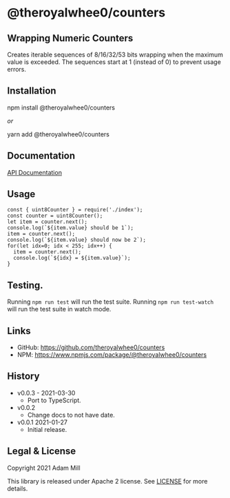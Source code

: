 # @theroyalwhee0/counters

## Wrapping Numeric Counters
Creates iterable sequences of 8/16/32/53 bits wrapping when the maximum value is exceeded. The sequences start at 1 (instead of 0) to prevent usage errors.

## Installation
npm install @theroyalwhee0/counters

*or*

yarn add @theroyalwhee0/counters


## Documentation
[API Documentation](https://theroyalwhee0.github.io/counters/)


## Usage
```
const { uint8Counter } = require('./index');
const counter = uint8Counter();
let item = counter.next();
console.log(`${item.value} should be 1`);
item = counter.next();
console.log(`${item.value} should now be 2`);
for(let idx=0; idx < 255; idx++) {
  item = counter.next();
  console.log(`${idx} = ${item.value}`);
}
```

## Testing.
Running ```npm run test``` will run the test suite. Running ```npm run test-watch``` will run the test suite in watch mode.


## Links
- GitHub: https://github.com/theroyalwhee0/counters
- NPM: https://www.npmjs.com/package/@theroyalwhee0/counters


## History
- v0.0.3 - 2021-03-30
  - Port to TypeScript.
- v0.0.2
  - Change docs to not have date.
- v0.0.1 2021-01-27
  - Initial release.


## Legal & License
Copyright 2021 Adam Mill

This library is released under Apache 2 license. See [LICENSE](https://github.com/theroyalwhee0/dynasty/blob/master/LICENSE) for more details.
